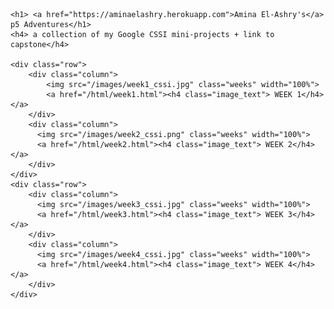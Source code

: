 <!DOCTYPE html>
<html lang="en">
<head>
    <title> p5 Adventures</title>
    <link rel="stylesheet" href="/css/main.css">
    <script src="https://cdn.jsdelivr.net/npm/p5@1.0.0/lib/p5.js"></script>
    
</head>

<body>
    
    <h1> <a href="https://aminaelashry.herokuapp.com">Amina El-Ashry's</a> p5 Adventures</h1>
    <h4> a collection of my Google CSSI mini-projects + link to capstone</h4>
    
    <div class="row">
        <div class="column">
            <img src="/images/week1_cssi.jpg" class="weeks" width="100%">
            <a href="/html/week1.html"><h4 class="image_text"> WEEK 1</h4></a>
        </div>
        <div class="column">
          <img src="/images/week2_cssi.png" class="weeks" width="100%">
          <a href="/html/week2.html"><h4 class="image_text"> WEEK 2</h4></a>
        </div>
    </div>
    <div class="row">
        <div class="column">
          <img src="/images/week3_cssi.jpg" class="weeks" width="100%">
          <a href="/html/week3.html"><h4 class="image_text"> WEEK 3</h4></a>
        </div>
        <div class="column">
          <img src="/images/week4_cssi.jpg" class="weeks" width="100%">
          <a href="/html/week4.html"><h4 class="image_text"> WEEK 4</h4></a>
        </div>
    </div>
    
</body>


</html>
